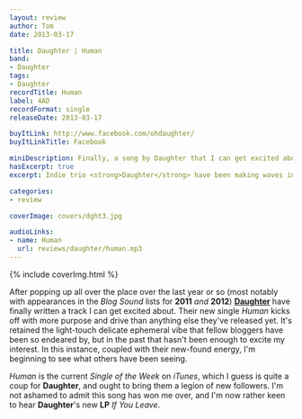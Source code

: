 ```yaml
---
layout: review
author: Tom
date: 2013-03-17

title: Daughter | Human
band:
- Daughter
tags:
- Daughter
recordTitle: Human
label: 4AD
recordFormat: single
releaseDate: 2013-03-17

buyItLink: http://www.facebook.com/ohdaughter/
buyItLinkTitle: Facebook

miniDescription: Finally, a song by Daughter that I can get excited about.
hasExcerpt: true
excerpt: Indie trio <strong>Daughter</strong> have been making waves in the blogosphere for a while now, but <em>Human</em> is the first song of theirs with enough energy to live up to the hype.

categories:
- review

coverImage: covers/dght3.jpg

audioLinks:
- name: Human
  url: reviews/daughter/human.mp3
---
```


<div>{% include coverImg.html %}</div>

After popping up all over the place over the last year or so (most notably with appearances in the *Blog Sound* lists for **2011** _and_ **2012**) **[Daughter](https://soundcloud.com/ohdaughter)** have finally written a track I can get excited about. Their new single *Human* kicks off with more purpose and drive than anything else they've released yet. It's retained the light-touch delicate ephemeral vibe that fellow bloggers have been so endeared by, but in the past that hasn't been enough to excite my interest. In this instance, coupled with their new-found energy, I'm beginning to see what others have been seeing.

*Human* is the current *Single of the Week* on *iTunes*, which I guess is quite a coup for **Daughter**, and ought to bring them a legion of new followers. I'm not ashamed to admit this song has won me over, and I'm now rather keen to hear **Daughter**'s new **LP** *If You Leave*.
